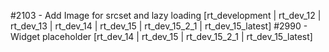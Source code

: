 #2103 - Add Image for srcset and lazy loading [rt_development | rt_dev_12 | rt_dev_13 | rt_dev_14 | rt_dev_15 | rt_dev_15_2_1 | rt_dev_15_latest]
#2990 - Widget placeholder [rt_dev_14 | rt_dev_15 | rt_dev_15_2_1 | rt_dev_15_latest]
